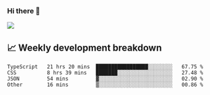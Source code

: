 ### Hi there 👋
<img align="center" src="https://github-readme-stats.vercel.app/api?username=Tumao727&show_icons=true&hide_title=true&theme=dracula" />


## 📈 Weekly development breakdown
<!--START_SECTION:waka-->

```text
TypeScript   21 hrs 20 mins  █████████████████░░░░░░░░   67.75 %
CSS          8 hrs 39 mins   ███████░░░░░░░░░░░░░░░░░░   27.48 %
JSON         54 mins         ▓░░░░░░░░░░░░░░░░░░░░░░░░   02.90 %
Other        16 mins         ▒░░░░░░░░░░░░░░░░░░░░░░░░   00.86 %
```

<!--END_SECTION:waka-->